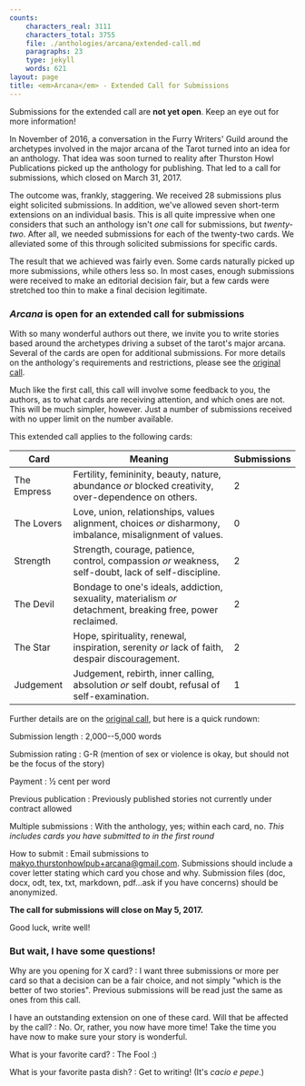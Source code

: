 ```yaml
---
counts:
    characters_real: 3111
    characters_total: 3755
    file: ./anthologies/arcana/extended-call.md
    paragraphs: 23
    type: jekyll
    words: 621
layout: page
title: <em>Arcana</em> - Extended Call for Submissions
---
```


<div class="alert alert-danger">Submissions for the extended call are <strong>not yet open</strong>. Keep an eye out for more information!</div>

In November of 2016, a conversation in the Furry Writers' Guild around the archetypes involved in the major arcana of the Tarot turned into an idea for an anthology. That idea was soon turned to reality after Thurston Howl Publications picked up the anthology for publishing. That led to a call for submissions, which closed on March 31, 2017.

The outcome was, frankly, staggering. We received 28 submissions plus eight solicited submissions. In addition, we've allowed seven short-term extensions on an individual basis. This is all quite impressive when one considers that such an anthology isn't *one* call for submissions, but *twenty-two*. After all, we needed submissions for each of the twenty-two cards. We alleviated some of this through solicited submissions for specific cards.

The result that we achieved was fairly even. Some cards naturally picked up more submissions, while others less so. In most cases, enough submissions were received to make an editorial decision fair, but a few cards were stretched too thin to make a final decision legitimate.

### *Arcana* is open for an extended call for submissions

With so many wonderful authors out there, we invite you to write stories based around the archetypes driving a subset of the tarot's major arcana. Several of the cards are open for additional submissions. For more details on the anthology's requirements and restrictions, please see the [original call](..).

Much like the first call, this call will involve some feedback to you, the authors, as to what cards are receiving attention, and which ones are not. This will be much simpler, however. Just a number of submissions received with no upper limit on the number available.

This extended call applies to the following cards:

Card | Meaning | Submissions
---|---|---
The Empress | Fertility, femininity, beauty, nature, abundance *or* blocked creativity, over-dependence on others. | 2
The Lovers | Love, union, relationships, values alignment, choices *or* disharmony, imbalance, misalignment of values. | 0
Strength | Strength, courage, patience, control, compassion *or* weakness, self-doubt, lack of self-discipline. | 2
The Devil | Bondage to one's ideals, addiction, sexuality, materialism *or* detachment, breaking free, power reclaimed. | 2
The Star | Hope, spirituality, renewal, inspiration, serenity *or* lack of faith, despair discouragement. | 2
Judgement | Judgement, rebirth, inner calling, absolution *or* self doubt, refusal of self-examination. | 1

Further details are on the [original call](..), but here is a quick rundown:

Submission length
:   2,000--5,000 words

Submission rating
:   G-R (mention of sex or violence is okay, but should not be the focus of the story)

Payment
:   &frac12; cent per word

Previous publication
:   Previously published stories not currently under contract allowed

Multiple submissions
:   With the anthology, yes; within each card, no. *This includes cards you have submitted to in the first round*

How to submit
:   Email submissions to makyo.thurstonhowlpub+arcana@gmail.com. Submissions should include a cover letter stating which card you chose and why. Submission files (doc, docx, odt, tex, txt, markdown, pdf...ask if you have concerns) should be anonymized.

**The call for submissions will close on May 5, 2017.**

Good luck, write well!

### But wait, I have some questions!

Why are you opening for X card?
:   I want three submissions or more per card so that a decision can be a fair choice, and not simply "which is the better of two stories". Previous submissions will be read just the same as ones from this call.

I have an outstanding extension on one of these card. Will that be affected by the call?
:   No. Or, rather, you now have more time! Take the time you have now to make sure your story is wonderful.

What is your favorite card?
:   The Fool :)

What is your favorite pasta dish?
:   Get to writing! (It's *cacio e pepe*.)
